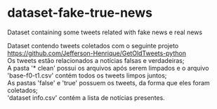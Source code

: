 # dataset-fake-true-news
Dataset containing some tweets related with fake news e real news

Dataset contendo tweets coletados com o seguinte projeto https://github.com/Jefferson-Henrique/GetOldTweets-python <br />
Os tweets estão relacionados a notícias falsas e verdadeiras; <br />
A pasta '* clean' possui os arquivos após serem limpados e o arquivo 'base-f0-t1.csv' contém todos os tweets limpos juntos; <br />
As pastas 'false' e 'true' possuem os tweets, da forma que eles foram coletados;<br />
'dataset info.csv' contém a lista de notícias presentes.
